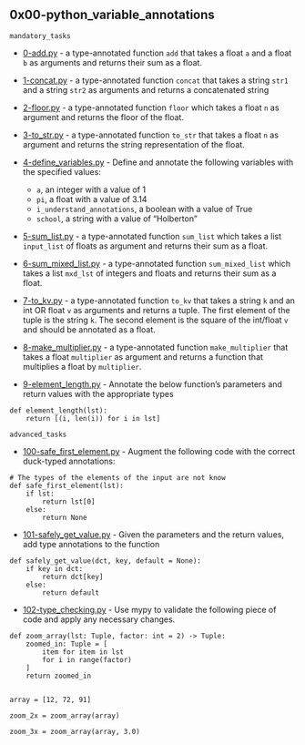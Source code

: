 ## 0x00-python_variable_annotations

`mandatory_tasks`

* [0-add.py](https://github.com/j88moja-code/alx-backend-python/blob/main/0x00-python_variable_annotations/0-add.py) - a type-annotated function `add` that takes a float `a` and a float `b` as arguments and returns their sum as a float.
* [1-concat.py](https://github.com/j88moja-code/alx-backend-python/blob/main/0x00-python_variable_annotations/1-concat.py) - a type-annotated function `concat` that takes a string `str1` and a string `str2` as arguments and returns a concatenated string
* [2-floor.py](https://github.com/j88moja-code/alx-backend-python/blob/main/0x00-python_variable_annotations/2-floor.py) - a type-annotated function `floor` which takes a float `n` as argument and returns the floor of the float.
* [3-to_str.py](https://github.com/j88moja-code/alx-backend-python/blob/main/0x00-python_variable_annotations/3-to_str.py) - a type-annotated function `to_str` that takes a float `n` as argument and returns the string representation of the float.
* [4-define_variables.py](https://github.com/j88moja-code/alx-backend-python/blob/main/0x00-python_variable_annotations/4-define_variables.py) - Define and annotate the following variables with the specified values:

	* `a`, an integer with a value of 1
	* `pi`, a float with a value of 3.14
	* `i_understand_annotations`, a boolean with a value of True
	* `school`, a string with a value of “Holberton”
* [5-sum_list.py](https://github.com/j88moja-code/alx-backend-python/blob/main/0x00-python_variable_annotations/5-sum_list.py) - a type-annotated function `sum_list` which takes a list `input_list` of floats as argument and returns their sum as a float.
* [6-sum_mixed_list.py](https://github.com/j88moja-code/alx-backend-python/blob/main/0x00-python_variable_annotations/6-sum_mixed_list.py) - a type-annotated function `sum_mixed_list` which takes a list `mxd_lst` of integers and floats and returns their sum as a float.
* [7-to_kv.py](https://github.com/j88moja-code/alx-backend-python/blob/main/0x00-python_variable_annotations/7-to_kv.py) - a type-annotated function `to_kv` that takes a string `k` and an int OR float `v` as arguments and returns a tuple. The first element of the tuple is the string `k`. The second element is the square of the int/float `v` and should be annotated as a float.
* [8-make_multiplier.py](https://github.com/j88moja-code/alx-backend-python/blob/main/0x00-python_variable_annotations/8-make_multiplier.py) - a type-annotated function `make_multiplier` that takes a float `multiplier` as argument and returns a function that multiplies a float by `multiplier`.
* [9-element_length.py](https://github.com/j88moja-code/alx-backend-python/blob/main/0x00-python_variable_annotations/9-element_length.py) - Annotate the below function’s parameters and return values with the appropriate types 
```
def element_length(lst):
    return [(i, len(i)) for i in lst]
```

`advanced_tasks`

* [100-safe_first_element.py]() - Augment the following code with the correct duck-typed annotations:
```
# The types of the elements of the input are not know
def safe_first_element(lst):
    if lst:
        return lst[0]
    else:
        return None
```
* [101-safely_get_value.py]() - Given the parameters and the return values, add type annotations to the function
```
def safely_get_value(dct, key, default = None):
    if key in dct:
        return dct[key]
    else:
        return default
```
* [102-type_checking.py]() - Use mypy to validate the following piece of code and apply any necessary changes.
```
def zoom_array(lst: Tuple, factor: int = 2) -> Tuple:
    zoomed_in: Tuple = [
        item for item in lst
        for i in range(factor)
    ]
    return zoomed_in


array = [12, 72, 91]

zoom_2x = zoom_array(array)

zoom_3x = zoom_array(array, 3.0)
```
